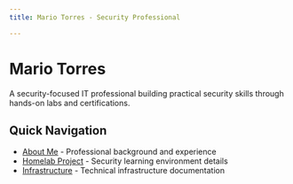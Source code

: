 ```yaml
---
title: Mario Torres - Security Professional

---
```


# Mario Torres

A security-focused IT professional building practical security skills through hands-on labs and certifications.

## Quick Navigation

- [About Me](about.md) - Professional background and experience
- [Homelab Project](homelab/index.md) - Security learning environment details
- [Infrastructure](infrastructure/index.md) - Technical infrastructure documentation

